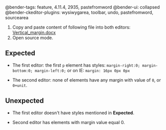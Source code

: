 @bender-tags: feature, 4.11.4, 2935, pastefromword
@bender-ui: collapsed
@bender-ckeditor-plugins: wysiwygarea, toolbar, undo, pastefromword, sourcearea

1. Copy and paste content of following file into both editors:
[Vertical_margin.docx](../generated/_fixtures/Vertical_margin/Vertical_margin.docx)
1. Open source mode.

## Expected

- The first editor: the first `p` element has styles:
```margin-right:0; margin-bottom:0; margin-left:0;```
or on IE: ```margin: 16px 0px 0px```

- The second editor: none of elements have any margin with value of `0`, or `0+unit`.

## Unexpected

- The first editor doesn't have styles mentioned in **Expected**.

- Second editor has elements with margin value equal 0.

